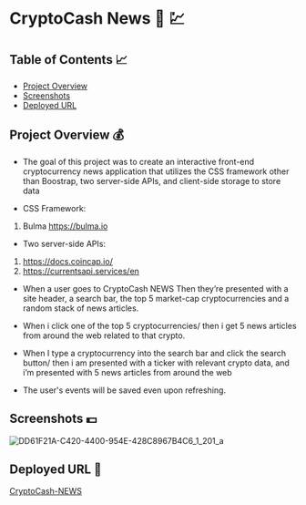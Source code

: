 # CryptoCash News 📰 💹


## Table of Contents 📈
* [Project Overview](#Project-overview)
* [Screenshots](#Screenshots)
* [Deployed URL](#Deployed-url)

## Project Overview 💰

* The goal of this project was to create an interactive front-end cryptocurrency news application that utilizes the CSS framework other than Boostrap, two server-side APIs, and client-side storage to store data

* CSS Framework:
1. Bulma https://bulma.io

* Two server-side APIs:
1. https://docs.coincap.io/
2. https://currentsapi.services/en

* When a user goes to CryptoCash NEWS Then they’re presented with a site header, a search bar, the top 5 market-cap cryptocurrencies and a random stack of news articles.

* When i click one of the top 5 cryptocurrencies/ then i get 5 news articles from around the web related to that crypto.

* When I type a cryptocurrency into the search bar and click the search button/ then i am presented with a ticker with relevant crypto data, and i’m presented with 5 news articles from around the web


* The user's events will be saved even upon refreshing.

## Screenshots 💵


![DD61F21A-C420-4400-954E-428C8967B4C6_1_201_a](https://user-images.githubusercontent.com/78969397/121785964-a3400180-cb82-11eb-8905-0f44528e7bbf.jpeg)






## Deployed URL 💸

[CryptoCash-NEWS](https://jmanauth.github.io/CryptoCashNews/ "CryptoCash-NEWS Home")
